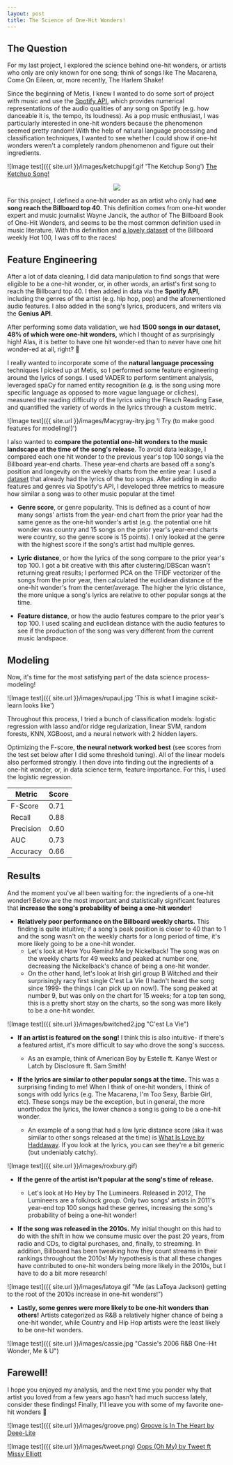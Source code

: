 ```yaml
---
layout: post
title: The Science of One-Hit Wonders!
---
```



The Question
---------------------
For my last project, I explored the science behind one-hit wonders, or artists who only are only known for one song; think of songs like The Macarena, Come On Eileen, or, more recently, The Harlem Shake! 

Since the beginning of Metis, I knew I wanted to do some sort of project with music and use the [Spotify API](https://developer.spotify.com/documentation/web-api/reference/tracks/get-audio-features/), which provides numerical representations of the audio qualities of any song on Spotify (e.g. how danceable it is, the tempo, its loudness). As a pop music enthusiast, I was particularly interested in one-hit wonders because the phenomenon seemed pretty random! With the help of natural language processing and classification techniques, I wanted to see whether I could show if one-hit wonders weren't a completely random phenomenon and figure out their ingredients.

![Image test]({{ site.url }}/images/ketchupgif.gif 'The Ketchup Song')
[The Ketchup Song!](https://www.youtube.com/watch?v=AMT698ArSfQ)

<p align="center">
  <img src="
![Image test]({{ site.url }}/images/ketchupgif.gif">
</p>

For this project, I defined a one-hit wonder as an artist who only had **one song reach the Billboard top 40**. This definition comes from one-hit wonder expert and music journalist Wayne Jancik, the author of The Billboard Book of One-Hit Wonders, and seems to be the most common definition used in music literature. With this definition and [a lovely dataset](https://data.world/kcmillersean/billboard-hot-100-1958-2017) of the Billboard weekly Hot 100, I was off to the races! 


Feature Engineering
---------------------
After a lot of data cleaning, I did data manipulation to find songs that were eligible to be a one-hit wonder, or, in other words, an artist's first song to reach the Billboard top 40. I then added in data via the **Spotify API**, including the genres of the artist (e.g. hip hop, pop) and the aforementioned audio features. I also added in the song's lyrics, producers, and writers via the **Genius API**. 

After performing some data validation, we had **1500 songs in our dataset, 48% of which were one-hit wonders,** which I thought of as surprisingly high! Alas, it is better to have one hit wonder-ed than to never have one hit wonder-ed at all, right?
:thinking:

I really wanted to incorporate some of the **natural language processing** techniques I picked up at Metis, so I performed some feature engineering around the lyrics of songs. I used VADER to perform sentiment analysis, leveraged spaCy for named entity recognition (e.g. is the song using more specific language as opposed to more vague language or cliches), measured the reading difficulty of the lyrics using the Flesch Reading Ease, and quantified the variety of words in the lyrics through a custom metric.

![Image test]({{ site.url }}/images/Macygray-itry.jpg 'I Try (to make good features for modeling!)')


I also wanted to **compare the potential one-hit wonders to the music landscape at the time of the song's release**. To avoid data leakage, I compared each one hit wonder to the previous year's top 100 songs via the Billboard year-end charts. These year-end charts are based off a song's position and longevity on the weekly charts from the entire year. I used a [dataset](https://github.com/walkerkq/musiclyrics) that already had the lyrics of the top songs. After adding in audio features and genres via Spotify's API, I developed three metrics to measure how similar a song was to other music popular at the time!

 * **Genre score**, or genre popularity. This is defined as a count of how many songs' artists from the year-end chart from the prior year had the same genre as the one-hit wonder's artist (e.g. the potential one hit wonder was country and 15 songs on the prior year's year-end charts were country, so the genre score is 15 points). I only looked at the genre with the highest score if the song's artist had multiple genres. 

 * **Lyric distance**, or how the lyrics of the song compare to the prior year's top 100. I got a bit creative with this after clustering/DBScan wasn't returning great results; I performed PCA on the TFIDF vectorizer of the songs from the prior year, then calculated the euclidean distance of the one-hit wonder's from the center/average. The higher the lyric distance, the more unique a song's lyrics are relative to other popular songs at the time. 

 * **Feature distance**, or how the audio features compare to the prior year's top 100. I used scaling and euclidean distance with the audio features to see if the production of the song was very different from the current music landspace.

Modeling
---------------------
Now, it's time for the most satisfying part of the data science process- modeling! 

![Image test]({{ site.url }}/images/rupaul.jpg 'This is what I imagine scikit-learn looks like')

Throughout this process, I tried a bunch of classification models: logistic regression with lasso and/or ridge regularization, linear SVM, random forests, KNN, XGBoost, and a neural network with 2 hidden layers. 

Optimizing the F-score, **the neural network worked best** (see scores from the test set below after I did some threshold tuning). All of the linear models also performed strongly. I then dove into finding out the ingredients of a one-hit wonder, or, in data science term, feature importance. For this, I used the logistic regression.

| Metric    | Score |
|-----------|-------|
| F-Score   | 0.71  |
| Recall    | 0.88  |
| Precision | 0.60  |
| AUC       | 0.73  |
| Accuracy  | 0.66  |

Results
---------------------
And the moment you've all been waiting for: the ingredients of a one-hit wonder! Below are the most important and statistically significant features that **increase the song's probability of being a one-hit wonder!**

* **Relatively poor performance on the Billboard weekly charts.** This finding is quite intuitive; if a song's peak position is closer to 40 than to 1 and the song wasn't on the weekly charts for a long period of time, it's more likely going to be a one-hit wonder. 
  * Let's look at How You Remind Me by Nickelback! The song was on the weekly charts for 49 weeks and peaked at number one, decreasing the Nickelback's chance of being a one-hit wonder. 
  * On the other hand, let's look at Irish girl group B Witched and their surprisingly racy first single C'est La Vie (I hadn't heard the song since 1999- the things I can pick up on now!). The song peaked at number 9, but was only on the chart for 15 weeks; for a top ten song, this is a pretty short stay on the charts, so the song was more likely to be a one-hit wonder.

![Image test]({{ site.url }}/images/bwitched2.jpg "C'est La Vie")

* **If an artist is featured on the song!** I think this is also intuitive- if there's a featured artist, it's more difficult to say who drove the song's success.
  * As an example, think of American Boy by Estelle ft. Kanye West or Latch by Disclosure ft. Sam Smith!

* **If the lyrics are similar to other popular songs at the time.** This was a surprising finding to me! When I think of one-hit wonders, I think of songs with odd lyrics (e.g. The Macarena, I'm Too Sexy, Barbie Girl, etc). These songs may be the exception, but in general, the more unorthodox the lyrics, the lower chance a song is going to be a one-hit wonder. 
  * An example of a song that had a low lyric distance score (aka it was similar to other songs released at the time) is [What Is Love by Haddaway](https://genius.com/Haddaway-what-is-love-lyrics). If you look at the lyrics, you can see they're a bit generic (but undeniably catchy).

![Image test]({{ site.url }}/images/roxbury.gif)

* **If the genre of the artist isn't popular at the song's time of release.**
  * Let's look at Ho Hey by The Lumineers. Released in 2012, The Lumineers are a folk/rock group. Only two songs' artists in 2011's year-end top 100 songs had these genres, increasing the song's probability of being a one-hit wonder!


* **If the song was released in the 2010s.** My initial thought on this had to do with the shift in how we consume music over the past 20 years, from radio and CDs, to digital purchases, and, finally, to streaming. In addition, Billboard has been tweaking how they count streams in their rankings throughout the 2010s! My hypothesis is that all these changes have contributed to one-hit wonders being more likely in the 2010s, but I have to do a bit more research!

![Image test]({{ site.url }}/images/latoya.gif "Me (as LaToya Jackson) getting to the root of the 2010s increase in one-hit wonders!")

* **Lastly, some genres were more likely to be one-hit wonders than others!** Artists categorized as R&B a relatively higher chance of being a one-hit wonder, while Country and Hip Hop artists were the least likely to be one-hit wonders.

![Image test]({{ site.url }}/images/cassie.jpg "Cassie's 2006 R&B One-Hit Wonder, Me & U")

Farewell!
---------------------
I hope you enjoyed my analysis, and the next time you ponder why that artist you loved from a few years ago hasn't had much success lately, consider these findings! Finally, I'll leave you with some of my favorite one-hit wonders :dancer:

![Image test]({{ site.url }}/images/groove.png)
[Groove is In The Heart by Deee-Lite](https://www.youtube.com/watch?v=etviGf1uWlg)


![Image test]({{ site.url }}/images/tweet.png)
[Oops (Oh My) by Tweet ft Missy Elliott](https://www.youtube.com/watch?v=Hb37Nh_Sg4g)

